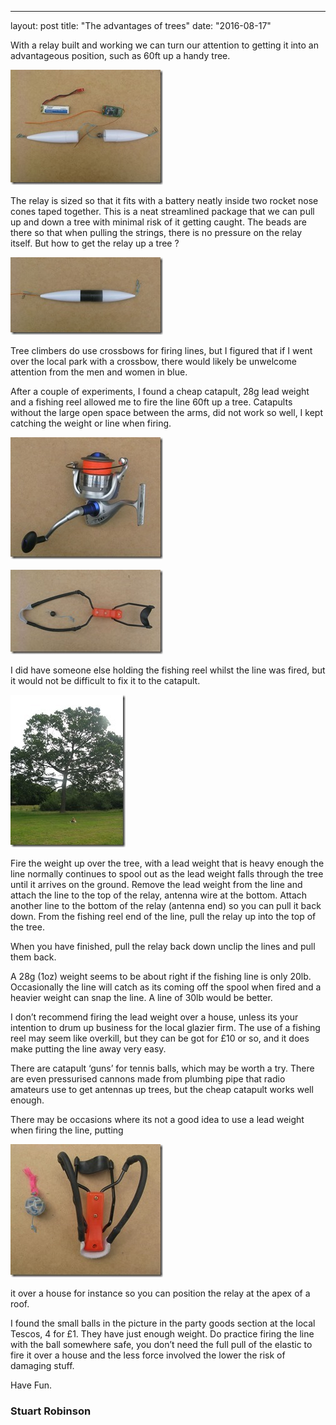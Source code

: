 ---
layout: post
title: "The advantages of trees"
date: "2016-08-17"

With a relay built and working we can turn our attention to getting it into an advantageous position, such as 60ft up a handy tree.  

![](/images/20_thumb.jpg)

The relay is sized so that it fits with a battery neatly inside two rocket nose cones taped together. This is a neat streamlined package that we can pull up and down a tree with minimal risk of it getting caught. The beads are there so that when pulling the strings, there is no pressure on the relay itself. But how to get the relay up a tree ?

![](/images/21_thumb.jpg)

Tree climbers do use crossbows for firing lines, but I figured that if I went over the local park with a crossbow, there would likely be unwelcome attention from the men and women in blue.

After a couple of experiments, I found a cheap catapult, 28g lead weight and a fishing reel allowed me to fire the line 60ft up a tree. Catapults without the large open space between the arms, did not work so well, I kept catching the weight or line when firing. 

![](/images/23_thumb.jpg)

![](/images/22_thumb.jpg)

I did have someone else holding the fishing reel whilst the line was fired, but it would not be difficult to fix it to the catapult.

![](/images/24_thumb.jpg)

Fire the weight up over the tree, with a lead weight that is heavy enough the line normally continues to spool out as the lead weight falls through the tree until it arrives on the ground. Remove the lead weight from the line and attach the line to the top of the relay, antenna wire at the bottom. Attach another line to the bottom of the relay (antenna end) so you can pull it back down. From the fishing reel end of the line, pull the relay up into the top of the tree.

When you have finished, pull the relay back down unclip the lines and pull them back.

A 28g (1oz) weight seems to be about right if the fishing line is only 20lb. Occasionally the line will catch as its coming off the spool when fired and a heavier weight can snap the line. A line of 30lb would be better.

I don’t recommend firing the lead weight over a house, unless its your intention to drum up business for the local glazier firm. The use of a fishing reel may seem like overkill, but they can be got for £10 or so, and it does make putting the line away very easy.

There are catapult ‘guns’ for tennis balls, which may be worth a try. There are even pressurised cannons made from plumbing pipe that radio amateurs use to get antennas up trees, but the cheap catapult works well enough.

There may be occasions where its not a good idea to use a lead weight when firing the line, putting

![](/images/Catapult-and-Ball_thumb.jpg )

it over a house for instance so you can position the relay at the apex of a roof. 

I found the small balls in the picture in the party goods section at the local Tescos, 4 for £1. They have just enough weight. Do practice firing the line with the ball somewhere safe, you don’t need the full pull of the elastic to fire it over a house and the less force involved the lower the risk of damaging stuff.

Have Fun.

### Stuart Robinson
